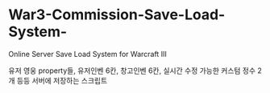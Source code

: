 # War3-Commission-Save-Load-System-
Online Server Save Load System for Warcraft III

유저 영웅 property들, 유저인벤 6칸, 창고인벤 6칸, 실시간 수정 가능한 커스텀 정수 2개 등등 서버에 저장하는 스크립트
